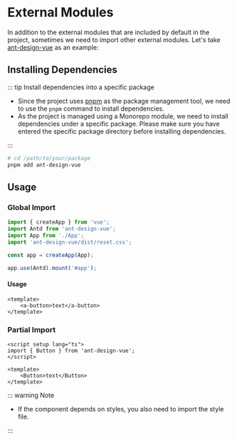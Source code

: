 # External Modules

In addition to the external modules that are included by default in the project, sometimes we need to import other external modules. Let's take [ant-design-vue](https://antdv.com/components/overview) as an example:

## Installing Dependencies

::: tip Install dependencies into a specific package

- Since the project uses [pnpm](https://pnpm.io/) as the package management tool, we need to use the `pnpm` command to install dependencies.
- As the project is managed using a Monorepo module, we need to install dependencies under a specific package. Please make sure you have entered the specific package directory before installing dependencies.

:::

```bash
# cd /path/to/your/package
pnpm add ant-design-vue
```

## Usage

### Global Import

```ts
import { createApp } from 'vue';
import Antd from 'ant-design-vue';
import App from './App';
import 'ant-design-vue/dist/reset.css';

const app = createApp(App);

app.use(Antd).mount('#app');
```

#### Usage

```vue
<template>
    <a-button>text</a-button>
</template>
```

### Partial Import

```vue
<script setup lang="ts">
import { Button } from 'ant-design-vue';
</script>

<template>
    <Button>text</Button>
</template>
```

::: warning Note

- If the component depends on styles, you also need to import the style file.

:::
